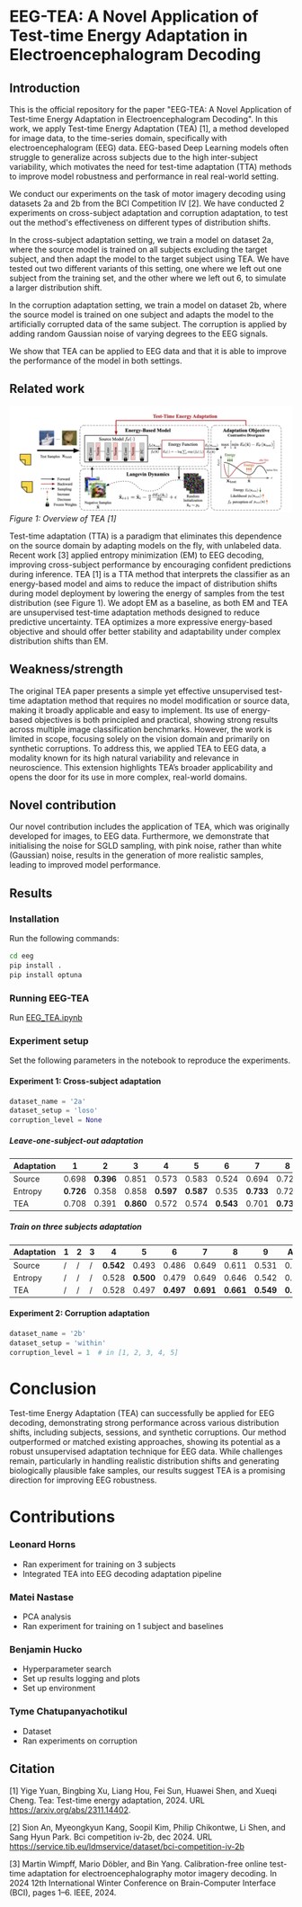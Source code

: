 # EEG-TEA: A Novel Application of Test-time Energy Adaptation in Electroencephalogram Decoding

## Introduction 

This is the official repository for the paper "EEG-TEA: A Novel Application of Test-time Energy Adaptation in Electroencephalogram Decoding". 
In this work, we apply Test-time Energy Adaptation (TEA) [1], a method developed for image data, to the time-series domain,
specifically with electroencephalogram (EEG) data.
EEG-based Deep Learning models often struggle to generalize across subjects due to the high inter-subject variability,
which motivates the need for test-time adaptation (TTA) methods to improve model robustness and performance 
in real real-world setting.

We conduct our experiments on the task of motor imagery decoding using datasets 2a and 2b from the BCI Competition IV [2].
We have conducted 2 experiments on cross-subject adaptation and corruption adaptation, to test out the method's effectiveness
on different types of distribution shifts.

In the cross-subject adaptation setting, we train a model on dataset 2a, where the source model is trained on all subjects
excluding the target subject, and then adapt the model to the target subject using TEA. We have tested out two different 
variants of this setting, one where we left out one subject from the training set, and the other where we left out 6, 
to simulate a larger distribution shift. 

In the corruption adaptation setting, we train a model on dataset 2b, where the source model is trained on one subject and 
adapts the model to the artificially corrupted data of the same subject. The corruption is applied by adding random 
Gaussian noise of varying degrees to the EEG signals.

We show that TEA can be applied to EEG data and that it is able to improve the performance of the model in both settings. 
#### 

## Related work 

![Overview of tea [1]](tea_overview.png)
*Figure 1: Overview of TEA [1]*


Test-time adaptation (TTA) is a paradigm that eliminates this dependence on the source domain by adapting models on the fly,
with unlabeled data. Recent work [3] applied entropy minimization (EM) to EEG decoding, improving cross-subject performance 
by encouraging confident predictions during inference. TEA [1] is a TTA method that interprets the classifier 
as an energy-based model and aims to reduce the impact of distribution shifts during model deployment by lowering the 
energy of samples from the test distribution (see Figure 1).
We adopt EM as a baseline, as both EM and TEA are unsupervised test-time adaptation methods designed to reduce predictive uncertainty. 
TEA optimizes a more expressive energy-based objective and should offer better stability and adaptability 
under complex distribution shifts than EM.

## Weakness/strength 
The original TEA paper presents a simple yet effective unsupervised test-time adaptation method that requires no model modification or source data, making it broadly applicable and easy to implement. Its use of energy-based objectives is both principled and practical, showing strong results across multiple image classification benchmarks. However, the work is limited in scope, focusing solely on the vision domain and primarily on synthetic corruptions. To address this, we applied TEA to EEG data, a modality known for its high natural variability and relevance in neuroscience. This extension highlights TEA’s broader applicability and opens the door for its use in more complex, real-world domains.

## Novel contribution 

Our novel contribution includes the application of TEA, which was originally developed for images, to EEG data. 
Furthermore, we demonstrate that initialising the noise for SGLD sampling, with pink noise, rather than white (Gaussian)
noise, results in the generation of more realistic samples, leading to improved model performance.

## Results 

### Installation
Run the following commands:
  ```bash
  cd eeg
  pip install .
  pip install optuna
````
### Running EEG-TEA
Run [EEG_TEA.ipynb](eeg/EEG_TEA.ipynb)

### Experiment setup 
Set the following parameters in the notebook to reproduce the experiments.
#### Experiment 1: Cross-subject adaptation
```python
dataset_name = '2a'
dataset_setup = 'loso' 
corruption_level = None
```
##### Leave-one-subject-out adaptation
| Adaptation | 1     | 2     | 3     | 4     | 5     | 6     | 7     | 8     | 9     | Avg.  |
|------------|-------|-------|-------|-------|-------|-------|-------|-------|-------|--------|
| Source     | 0.698 | **0.396** | 0.851 | 0.573 | 0.583 | 0.524 | 0.694 | 0.729 | 0.642 | 0.632  |
| Entropy    | **0.726** | 0.358 | 0.858 | **0.597** | **0.587** | 0.535 | **0.733** | 0.729 | 0.646 | **0.641** |
| TEA        | 0.708 | 0.391 | **0.860** | 0.572 | 0.574 | **0.543** | 0.701 | **0.731** | **0.667** | 0.639  |

##### Train on three subjects adaptation

| Adaptation | 1     | 2     | 3     | 4     | 5     | 6     | 7     | 8     | 9     | Avg.  |
|------------|-------|-------|-------|-------|-------|-------|-------|-------|-------|--------|
| Source     | /     | /     | /     | **0.542** | 0.493 | 0.486 | 0.649 | 0.611 | 0.531 | 0.552  |
| Entropy    | /     | /     | /     | 0.528 | **0.500** | 0.479 | 0.649 | 0.646 | 0.542 | 0.557  |
| TEA        | /     | /     | /     | 0.528 | 0.497 | **0.497** | **0.691** | **0.661** | **0.549** | **0.570** |

#### Experiment 2: Corruption adaptation

```python
dataset_name = '2b'
dataset_setup = 'within' 
corruption_level = 1  # in [1, 2, 3, 4, 5]
```

# Conclusion
Test-time Energy Adaptation (TEA) can successfully be applied for EEG decoding, demonstrating strong performance across various distribution shifts, including subjects, sessions, and synthetic corruptions. Our method outperformed or matched existing approaches, showing its potential as a robust unsupervised adaptation technique for EEG data. While challenges remain, particularly in handling realistic distribution shifts and generating biologically plausible fake samples, our results suggest TEA is a promising direction for improving EEG robustness.

# Contributions

### Leonard Horns 
- Ran experiment for training on 3 subjects
- Integrated TEA into EEG decoding adaptation pipeline
### Matei Nastase 
- PCA analysis
- Ran experiment for training on 1 subject and baselines
### Benjamin Hucko 
- Hyperparameter search 
- Set up results logging and plots
- Set up environment
### Tyme Chatupanyachotikul
- Dataset
- Ran experiments on corruption

## Citation
[1] Yige Yuan, Bingbing Xu, Liang Hou, Fei Sun, Huawei Shen, and Xueqi Cheng. Tea: Test-time energy adaptation, 2024. URL https://arxiv.org/abs/2311.14402.

[2] Sion An, Myeongkyun Kang, Soopil Kim, Philip Chikontwe, Li Shen, and Sang Hyun Park. Bci competition iv-2b, dec 2024. URL https://service.tib.eu/ldmservice/dataset/bci-competition-iv-2b

[3] Martin Wimpff, Mario Döbler, and Bin Yang. Calibration-free online test-time adaptation for electroencephalography motor imagery decoding. In 2024 12th International Winter Conference on Brain-Computer Interface (BCI), pages 1–6. IEEE, 2024.
